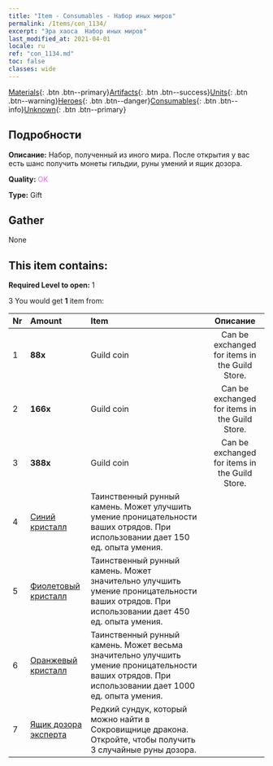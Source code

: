 ```yaml
---
title: "Item - Consumables - Набор иных миров"
permalink: /Items/con_1134/
excerpt: "Эра хаоса  Набор иных миров"
last_modified_at: 2021-04-01
locale: ru
ref: "con_1134.md"
toc: false
classes: wide
---
```

 [Materials](/ru/Items/){: .btn .btn--primary}[Artifacts](/ru/Items/Artifacts/){: .btn .btn--success}[Units](/ru/Items/Units/){: .btn .btn--warning}[Heroes](/ru/Items/Heroes/){: .btn .btn--danger}[Consumables](/ru/Items/Consumables/){: .btn .btn--info}[Unknown](/ru/Items/Unknown/){: .btn .btn--primary}

## Подробности
 **Описание:** Набор, полученный из иного мира. После открытия у вас есть шанс получить монеты гильдии, руны умений и ящик дозора.

 **Quality:** <span style="color: #DA70D6">OK</span>

 **Type:** Gift

## Gather

  None

## This item contains:

 **Required Level to open:** 1

 3 You would get **1** item  from:

  | Nr | Amount |     Item    | Описание |
  |:---|:-------|:------------|:-----------:|
  | 1 |  **88x** | Guild coin | Can be exchanged for items in the Guild Store.  | 
  | 2 |  **166x** | Guild coin | Can be exchanged for items in the Guild Store.  | 
  | 3 |  **388x** | Guild coin | Can be exchanged for items in the Guild Store.  | 
  | 4 | [Синий кристалл](/ru/Items/con_716/) | Таинственный рунный камень. Может улучшить умение проницательности ваших отрядов. При использовании дает 150 ед. опыта умения. | 
  | 5 | [Фиолетовый кристалл](/ru/Items/con_720/) | Таинственный рунный камень. Может значительно улучшить умение проницательности ваших отрядов. При использовании дает 450 ед. опыта умения. | 
  | 6 | [Оранжевый кристалл](/ru/Items/con_730/) | Таинственный рунный камень. Может весьма значительно улучшить умение проницательности ваших отрядов. При использовании дает 1000 ед. опыта умения. | 
  | 7 | [Ящик дозора эксперта](/ru/Items/con_760/) | Редкий сундук, который можно найти в Сокровищнице дракона. Откройте, чтобы получить 3 случайные руны дозора. | 
